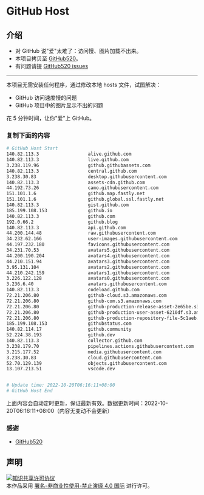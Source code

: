 # GitHub Host
## 介绍
- 对 GitHub 说"爱"太难了：访问慢、图片加载不出来。
- 本项目拷贝至 [GitHub520](https://github.com/521xueweihan/GitHub520)。
- 有问题请提 [GitHub520 issues](https://github.com/521xueweihan/GitHub520/issues/new)

---

本项目无需安装任何程序，通过修改本地 hosts 文件，试图解决：
- GitHub 访问速度慢的问题
- GitHub 项目中的图片显示不出的问题

花 5 分钟时间，让你"爱"上 GitHub。

### 复制下面的内容
```bash
# GitHub Host Start
140.82.113.3                  alive.github.com
140.82.113.3                  live.github.com
3.238.119.96                  github.githubassets.com
140.82.113.3                  central.github.com
3.238.30.83                   desktop.githubusercontent.com
140.82.113.3                  assets-cdn.github.com
44.192.73.26                  camo.githubusercontent.com
151.101.1.6                   github.map.fastly.net
151.101.1.6                   github.global.ssl.fastly.net
140.82.113.3                  gist.github.com
185.199.108.153               github.io
140.82.113.3                  github.com
192.0.66.2                    github.blog
140.82.113.3                  api.github.com
44.200.144.48                 raw.githubusercontent.com
34.232.62.166                 user-images.githubusercontent.com
44.197.232.180                favicons.githubusercontent.com
34.231.70.53                  avatars5.githubusercontent.com
44.200.190.204                avatars4.githubusercontent.com
44.210.151.94                 avatars3.githubusercontent.com
3.95.131.104                  avatars2.githubusercontent.com
44.210.242.159                avatars1.githubusercontent.com
3.226.122.128                 avatars0.githubusercontent.com
3.236.6.40                    avatars.githubusercontent.com
140.82.113.3                  codeload.github.com
72.21.206.80                  github-cloud.s3.amazonaws.com
72.21.206.80                  github-com.s3.amazonaws.com
72.21.206.80                  github-production-release-asset-2e65be.s3.amazonaws.com
72.21.206.80                  github-production-user-asset-6210df.s3.amazonaws.com
72.21.206.80                  github-production-repository-file-5c1aeb.s3.amazonaws.com
185.199.108.153               githubstatus.com
140.82.114.17                 github.community
52.224.38.193                 github.dev
140.82.113.3                  collector.github.com
3.238.179.70                  pipelines.actions.githubusercontent.com
3.215.177.52                  media.githubusercontent.com
3.238.30.83                   cloud.githubusercontent.com
52.70.129.139                 objects.githubusercontent.com
13.107.213.51                 vscode.dev


# Update time: 2022-10-20T06:16:11+08:00
# GitHub Host End

```
上面内容会自动定时更新，保证最新有效。数据更新时间：2022-10-20T06:16:11+08:00（内容无变动不会更新）

### 感谢

- [GitHub520](https://github.com/521xueweihan/GitHub520)

## 声明
<a rel="license" href="https://creativecommons.org/licenses/by-nc-nd/4.0/deed.zh"><img alt="知识共享许可协议" style="border-width: 0" src="https://licensebuttons.net/l/by-nc-nd/4.0/88x31.png"></a><br>本作品采用 <a rel="license" href="https://creativecommons.org/licenses/by-nc-nd/4.0/deed.zh">署名-非商业性使用-禁止演绎 4.0 国际</a> 进行许可。